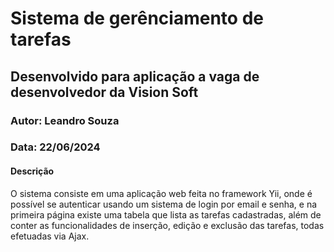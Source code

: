 # Sistema de gerênciamento de tarefas
## Desenvolvido para aplicação a vaga de desenvolvedor da Vision Soft

### Autor: Leandro Souza
### Data: 22/06/2024

#### Descrição
O sistema consiste em uma aplicação web feita no framework Yii, onde é possível se autenticar usando um sistema de login por email e senha, e na primeira página existe
uma tabela que lista as tarefas cadastradas, além de conter as funcionalidades de inserção, edição e exclusão das tarefas, todas efetuadas via Ajax.

